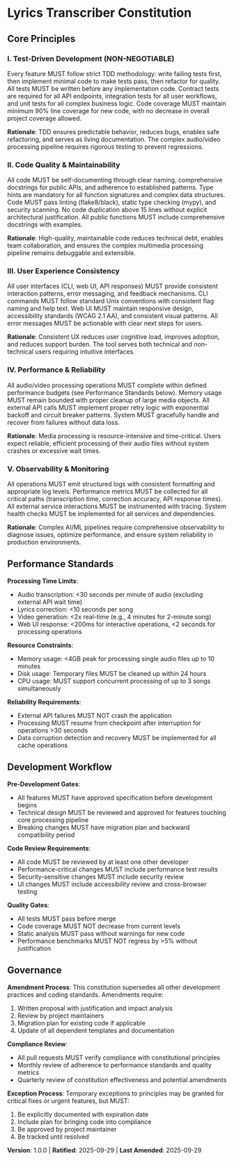 <!--
Sync Impact Report:
Version change: template → 1.0.0 (initial constitution creation)
Added principles:
- I. Test-Driven Development (NON-NEGOTIABLE)
- II. Code Quality & Maintainability 
- III. User Experience Consistency
- IV. Performance & Reliability
- V. Observability & Monitoring
Added sections:
- Performance Standards
- Development Workflow
Templates requiring updates:
- ✅ Updated .specify/templates/plan-template.md (Constitution Check section with detailed gates)
- ✅ Updated constitution version reference in plan template
- ✅ Verified spec-template.md and tasks-template.md are consistent
Follow-up TODOs: None
-->

# Lyrics Transcriber Constitution

## Core Principles

### I. Test-Driven Development (NON-NEGOTIABLE)
Every feature MUST follow strict TDD methodology: write failing tests first, then implement minimal code to make tests pass, then refactor for quality. All tests MUST be written before any implementation code. Contract tests are required for all API endpoints, integration tests for all user workflows, and unit tests for all complex business logic. Code coverage MUST maintain minimum 90% line coverage for new code, with no decrease in overall project coverage allowed.

**Rationale**: TDD ensures predictable behavior, reduces bugs, enables safe refactoring, and serves as living documentation. The complex audio/video processing pipeline requires rigorous testing to prevent regressions.

### II. Code Quality & Maintainability
All code MUST be self-documenting through clear naming, comprehensive docstrings for public APIs, and adherence to established patterns. Type hints are mandatory for all function signatures and complex data structures. Code MUST pass linting (flake8/black), static type checking (mypy), and security scanning. No code duplication above 15 lines without explicit architectural justification. All public functions MUST include comprehensive docstrings with examples.

**Rationale**: High-quality, maintainable code reduces technical debt, enables team collaboration, and ensures the complex multimedia processing pipeline remains debuggable and extensible.

### III. User Experience Consistency
All user interfaces (CLI, web UI, API responses) MUST provide consistent interaction patterns, error messaging, and feedback mechanisms. CLI commands MUST follow standard Unix conventions with consistent flag naming and help text. Web UI MUST maintain responsive design, accessibility standards (WCAG 2.1 AA), and consistent visual patterns. All error messages MUST be actionable with clear next steps for users.

**Rationale**: Consistent UX reduces user cognitive load, improves adoption, and reduces support burden. The tool serves both technical and non-technical users requiring intuitive interfaces.

### IV. Performance & Reliability
All audio/video processing operations MUST complete within defined performance budgets (see Performance Standards below). Memory usage MUST remain bounded with proper cleanup of large media objects. All external API calls MUST implement proper retry logic with exponential backoff and circuit breaker patterns. System MUST gracefully handle and recover from failures without data loss.

**Rationale**: Media processing is resource-intensive and time-critical. Users expect reliable, efficient processing of their audio files without system crashes or excessive wait times.

### V. Observability & Monitoring
All operations MUST emit structured logs with consistent formatting and appropriate log levels. Performance metrics MUST be collected for all critical paths (transcription time, correction accuracy, API response times). All external service interactions MUST be instrumented with tracing. System health checks MUST be implemented for all services and dependencies.

**Rationale**: Complex AI/ML pipelines require comprehensive observability to diagnose issues, optimize performance, and ensure system reliability in production environments.

## Performance Standards

**Processing Time Limits**:
- Audio transcription: <30 seconds per minute of audio (excluding external API wait time)  
- Lyrics correction: <10 seconds per song
- Video generation: <2x real-time (e.g., 4 minutes for 2-minute song)
- Web UI response: <200ms for interactive operations, <2 seconds for processing operations

**Resource Constraints**:
- Memory usage: <4GB peak for processing single audio files up to 10 minutes
- Disk usage: Temporary files MUST be cleaned up within 24 hours
- CPU usage: MUST support concurrent processing of up to 3 songs simultaneously

**Reliability Requirements**:
- External API failures MUST NOT crash the application
- Processing MUST resume from checkpoint after interruption for operations >30 seconds
- Data corruption detection and recovery MUST be implemented for all cache operations

## Development Workflow

**Pre-Development Gates**:
- All features MUST have approved specification before development begins
- Technical design MUST be reviewed and approved for features touching core processing pipeline
- Breaking changes MUST have migration plan and backward compatibility period

**Code Review Requirements**:
- All code MUST be reviewed by at least one other developer
- Performance-critical changes MUST include performance test results
- Security-sensitive changes MUST include security review
- UI changes MUST include accessibility review and cross-browser testing

**Quality Gates**:
- All tests MUST pass before merge
- Code coverage MUST NOT decrease from current levels
- Static analysis MUST pass without warnings for new code
- Performance benchmarks MUST NOT regress by >5% without justification

## Governance

**Amendment Process**:
This constitution supersedes all other development practices and coding standards. Amendments require:
1. Written proposal with justification and impact analysis
2. Review by project maintainers
3. Migration plan for existing code if applicable
4. Update of all dependent templates and documentation

**Compliance Review**:
- All pull requests MUST verify compliance with constitutional principles
- Monthly review of adherence to performance standards and quality metrics
- Quarterly review of constitution effectiveness and potential amendments

**Exception Process**:
Temporary exceptions to principles may be granted for critical fixes or urgent features, but MUST:
1. Be explicitly documented with expiration date
2. Include plan for bringing code into compliance
3. Be approved by project maintainer
4. Be tracked until resolved

**Version**: 1.0.0 | **Ratified**: 2025-09-29 | **Last Amended**: 2025-09-29